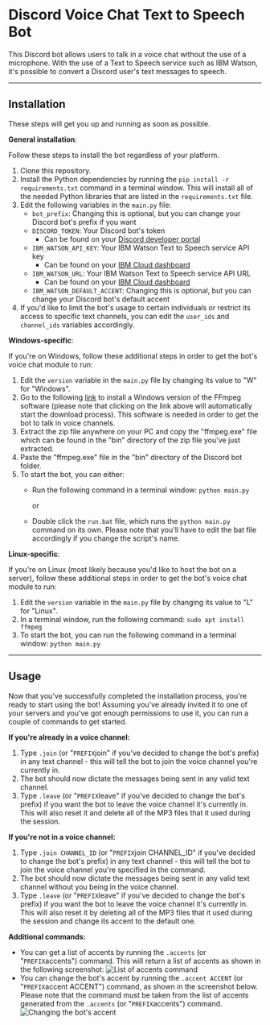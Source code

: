 # Discord Voice Chat Text to Speech Bot
This Discord bot allows users to talk in a voice chat without the use of a microphone. With the use of a Text to Speech service such as IBM Watson, it's possible to convert a Discord user's text messages to speech.

-----------
## **Installation**
These steps will get you up and running as soon as possible.

**General installation**:

Follow these steps to install the bot regardless of your platform.

1. Clone this repository.
2. Install the Python dependencies by running the `pip install -r requirements.txt` command in a terminal window. This will install all of the needed Python libraries that are listed in the `requirements.txt` file.
3. Edit the following variables in the `main.py` file:
    - `bot_prefix`: Changing this is optional, but you can change your Discord bot's prefix if you want
    - `DISCORD_TOKEN`: Your Discord bot's token 
        - Can be found on your [Discord developer portal](https://discord.com/developers/applications)
    - `IBM_WATSON_API_KEY`: Your IBM Watson Text to Speech service API key 
        - Can be found on your [IBM Cloud dashboard](https://cloud.ibm.com/)
    - `IBM_WATSON_URL`: Your IBM Watson Text to Speech service API URL 
        - Can be found on your [IBM Cloud dashboard](https://cloud.ibm.com/)
    - `IBM_WATSON_DEFAULT_ACCENT`: Changing this is optional, but you can change your Discord bot's default accent
4. If you'd like to limit the bot's usage to certain individuals or restrict its access to specific text channels, you can edit the `user_ids` and `channel_ids` variables accordingly.

**Windows-specific**:

If you're on Windows, follow these additional steps in order to get the bot's voice chat module to run:

1. Edit the `version` variable in the `main.py` file by changing its value to "W" for "Windows".
2. Go to the following [link](https://github.com/BtbN/FFmpeg-Builds/releases/download/latest/ffmpeg-master-latest-win64-gpl.zip) to install a Windows version of the FFmpeg software (please note that clicking on the link above will automatically start the download process). This software is needed in order to get the bot to talk in voice channels.
3. Extract the zip file anywhere on your PC and copy the "ffmpeg.exe" file which can be found in the "bin" directory of the zip file you've just extracted.
4. Paste the "ffmpeg.exe" file in the "bin" directory of the Discord bot folder.
5. To start the bot, you can either:
    - Run the following command in a terminal window: `python main.py`
    
        or

    - Double click the `run.bat` file, which runs the `python main.py` command on its own. Please note that you'll have to edit the bat file accordingly if you change the script's name.

**Linux-specific**:

If you're on Linux (most likely because you'd like to host the bot on a server), follow these additional steps in order to get the bot's voice chat module to run:

1. Edit the `version` variable in the `main.py` file by changing its value to "L" for "Linux".
2. In a terminal window, run the following command: `sudo apt install ffmpeg`
3. To start the bot, you can run the following command in a terminal window: `python main.py`

-----------
## **Usage**
Now that you've successfully completed the installation process, you're ready to start using the bot! Assuming you've already invited it to one of your servers and you've got enough permissions to use it, you can run a couple of commands to get started.

**If you're already in a voice channel:**
1. Type `.join` (or "`PREFIX`join" if you've decided to change the bot's prefix) in any text channel - this will tell the bot to join the voice channel you're currently in.
2. The bot should now dictate the messages being sent in any valid text channel.
3. Type `.leave` (or "`PREFIX`leave" if you've decided to change the bot's prefix) if you want the bot to leave the voice channel it's currently in. This will also reset it and delete all of the MP3 files that it used during the session.

**If you're not  in a voice channel:**
1. Type `.join CHANNEL_ID` (or "`PREFIX`join CHANNEL_ID" if you've decided to change the bot's prefix) in any text channel - this will tell the bot to join the voice channel you're specified in the command.
2. The bot should now dictate the messages being sent in any valid text channel without you being in the voice channel.
3. Type `.leave` (or "`PREFIX`leave" if you've decided to change the bot's prefix) if you want the bot to leave the voice channel it's currently in. This will also reset it by deleting all of the MP3 files that it used during the session and change its accent to the default one.

**Additional commands:**
- You can get a list of accents by running the `.accents` (or "`PREFIX`accents") command. This will return a list of accents as shown in the following screenshot:
![List of accents command](https://i.gyazo.com/b3000f07d09ef56528db80798e2a782a.png)
- You can change the bot's accent by running the `.accent ACCENT` (or "`PREFIX`accent ACCENT") command, as shown in the screenshot below. Please note that the command must be taken from the list of accents generated from the `.accents` (or "`PREFIX`accents") command.
![Changing the bot's accent](https://i.gyazo.com/49cb89e5fecf5c328a468456a159a1b9.png)